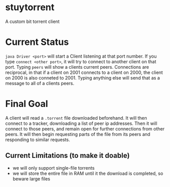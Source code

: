 stuytorrent
===========

A custom bit torrent client

Current Status
==============
`java Driver <port>` will start a Client listening at that port number. If you type `connect <other port>`, it will try to connect to another client on that port. Typing `peers` will show a clients current peers. Connections are reciprocal, in that if a client on 2001 connects to a client on 2000, the client on 2000 is also conneted to 2001. Typing anything else will send that as a message to all of a clients peers. 

Final Goal
===========
A client will read a `.torrent` file downloaded beforehand. It will then connect to a tracker, downloading a list of peer ip addresses. Then it will connect to those peers, and remain open for further connections from other peers. It will then begin requesting parts of the file from its peers and responding to similar requests.

Current Limitations (to make it doable)
-----------------------------------------
- we will only support single-file torrents
- we will store the entire file in RAM until it the download is completed, so beware large files

